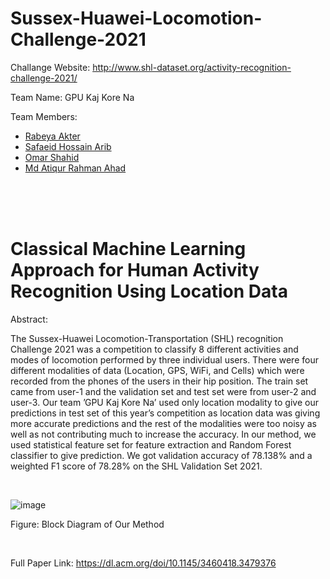# Sussex-Huawei-Locomotion-Challenge-2021


Challange Website: http://www.shl-dataset.org/activity-recognition-challenge-2021/

Team Name: GPU Kaj Kore Na

Team Members:

* [Rabeya Akter](https://scholar.google.com/citations?hl=en&user=3XYOK88AAAAJ)
* [Safaeid Hossain Arib](https://scholar.google.com/citations?hl=en&user=ETeF6sUAAAAJ)
* [Omar Shahid](https://scholar.google.com/citations?hl=en&user=9KqsI5gAAAAJ)
* [Md Atiqur Rahman Ahad](https://scholar.google.com/citations?hl=en&user=W6U2zfAAAAAJ)

<br />

<br />

<br />


# Classical Machine Learning Approach for Human Activity Recognition Using Location Data

Abstract:

The Sussex-Huawei Locomotion-Transportation (SHL) recognition Challenge 2021 was a competition to classify 8 different activities and modes of locomotion performed by three individual users. There were four different modalities of data (Location, GPS, WiFi, and Cells) which were recorded from the phones of the users in their hip position. The train set came from user-1 and the validation set and test set were from user-2 and user-3. Our team ’GPU Kaj Kore Na’ used only location modality to give our predictions in test set of this year’s competition as location data was giving more accurate predictions and the rest of the modalities were too noisy as well as not contributing much to increase the accuracy. In our method, we used statistical feature set for feature extraction and Random Forest classifier to give prediction. We got validation accuracy of 78.138% and a weighted F1 score of 78.28% on the SHL Validation Set 2021.

<br />

![image](https://user-images.githubusercontent.com/44209638/175030554-bd32f19f-6ec3-4969-a2ef-063ca6901dbc.png)

Figure: Block Diagram of Our Method

<br />

Full Paper Link: https://dl.acm.org/doi/10.1145/3460418.3479376


